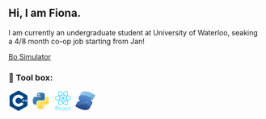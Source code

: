 ## Hi, I am Fiona. 
I am currently an undergraduate student at University of Waterloo, seaking a 4/8 month co-op job starting from Jan!

[Bo Simulator](https://aaanoifjia.github.io/index.html)
<!--
**aaanoifjia/aaanoifjia** is a ✨ _special_ ✨ repository because its `README.md` (this file) appears on your GitHub profile.

Here are some ideas to get you started:

- 🔭 I’m currently working on ...
- 🌱 I’m currently learning ...
- 👯 I’m looking to collaborate on ...
- 🤔 I’m looking for help with ...
- 💬 Ask me about ...
- 📫 How to reach me: ...
- 😄 Pronouns: ...
- ⚡ Fun fact: ...
-->
### 🔧 Tool box:

[<img src='https://github.com/devicons/devicon/blob/master/icons/cplusplus/cplusplus-plain.svg' height='40'>](https://cplusplus.com/)
[<img src='https://github.com/devicons/devicon/blob/master/icons/python/python-original.svg' height='40'>](https://www.python.org/)
[<img src='https://github.com/devicons/devicon/blob/master/icons/react/react-original-wordmark.svg' height='40'>](https://react.dev/)
[<img src='https://github.com/devicons/devicon/blob/master/icons/solidjs/solidjs-original.svg' height='40'>](https://www.solidjs.com/)
